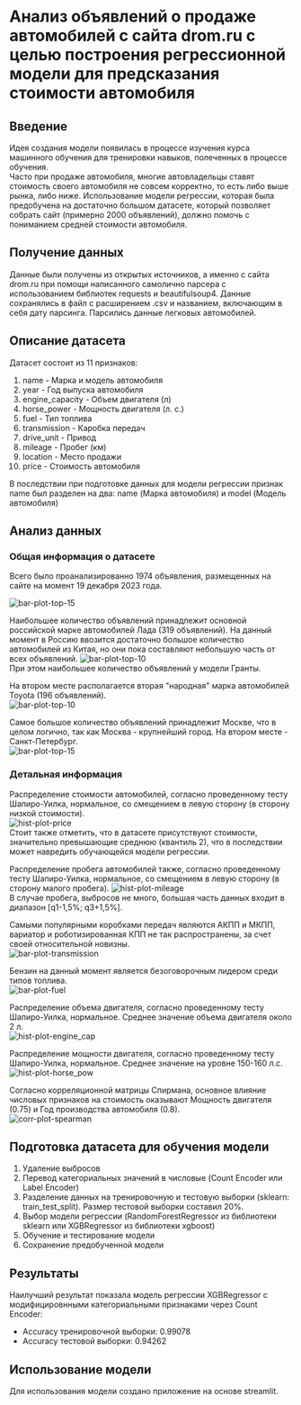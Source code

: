 # Анализ объявлений о продаже автомобилей с сайта drom.ru с целью построения регрессионной модели для предсказания стоимости автомобиля  

## Введение

Идея создания модели появилась в процессе изучения курса машинного обучения для тренировки навыков, полеченных в процессе обучения.  
Часто при продаже автомобиля, многие автовладельцы ставят стоимость своего автомобиля не совсем корректно, то есть либо выше рынка, либо ниже.
Использование модели регрессии, которая была предобучена на достаточно большом датасете, который позволяет собрать сайт (примерно 2000 объявлений), 
должно помочь с пониманием средней стоимости автомобиля.

## Получение данных
Данные были получены из открытых источников, а именно с сайта drom.ru при помощи написанного самолично парсера с использованием библиотек requests и beautifulsoup4.
Данные сохранялись в файл с расширением .csv и названием, включающим в себя дату парсинга. Парсились данные легковых автомобилей.  

## Описание датасета

Датасет состоит из 11 признаков:  
1. name - Марка и модель автомобиля
2. year - Год выпуска автомобиля
3. engine_capacity - Объем двигателя (л)
4. horse_power - Мощность двигателя (л. с.)
5. fuel - Тип топлива
6. transmission - Каробка передач
7. drive_unit - Привод
8. mileage - Пробег (км)
9. location - Место продажи
10. price - Стоимость автомобиля

В последствии при подготовке данных для модели регрессии признак name был разделен на два: name (Марка автомобиля) и model (Модель автомобиля)

## Анализ данных

### Общая информация о датасете
Всего было проанализированно 1974 объявления, размещенных на сайте на момент 19 декабря 2023 года.  
 
![bar-plot-top-15](/img/ТОП-15%20самых%20продаваемых%20марок%20автомобилей.png)

Наибольшее количество объявлений принадлежит основной российской марке автомобилей Лада (319 объявлений). На данный момент в Россию ввозится достаточно большое количество автомобилей из Китая, но они пока составляют небольшую часть от всех объявлений.
![bar-plot-top-10](/img/ТОП-10%20самых%20продаваемых%20моледей%20Лады.png)  
При этом наибольшее количество объявлений у модели Гранты.  

На втором месте располагается вторая "народная" марка автомобилей Toyota (196 объявлений).  
![bar-plot-top-10](/img/ТОП-10%20самых%20продаваемых%20моледей%20Toyota.png)  

Самое большое количество объявлений принадлежит Москве, что в целом логично, так как Москва - крупнейший город. На втором месте - Санкт-Петербург.  
![bar-plot-top-15](/img/ТОП-15%20городов%20по%20количеству%20объявлений.png)   

### Детальная информация

Распределение стоимости автомобилей, согласно проведенному тесту Шапиро-Уилка, нормальное, со смещением в левую сторону (в сторону низкой стоимости).  
![hist-plot-price](/img/Распределение%20цен%20автомобилей.png)  
Стоит также отметить, что в датасете присутствуют стоимости, значительно превышающие среднюю (квантиль 2), что в последствии может навредить обучающейся модели регрессии. 

Распределение пробега автомобилей также, согласно проведенному тесту Шапиро-Уилка, нормальное, со смещением в левую сторону (в сторону малого пробега). 
![hist-plot-mileage](/img/Распределение%20пробега%20автомобилей.png)  
В случае пробега, выбросов не много, большая часть данных входит в диапазон [q1-1,5%; q3+1,5%].

Самыми популярными коробками передач являются АКПП и МКПП, вариатор и роботизированная КПП не так распространены, за счет своей относительной новизны.  
![bar-plot-transmission](/img/Варианты%20коробки%20передач.png)

Бензин на данный момент является безоговорочным лидером среди типов топлива.  
![bar-plot-fuel](/img/Варианты%20топлива.png)  

Распределение объема двигателя, согласно проведенному тесту Шапиро-Уилка, нормальное. Среднее значение объема двигателя около 2 л.  
![hist-plot-engine_cap](/img/Распределение%20значений%20объема%20двигателя.png)  

Распределение мощности двигателя, согласно проведенному тесту Шапиро-Уилка, нормальное. Среднее значение на уровне 150-160 л.с.  
![hist-plot-horse_pow](/img/Распределение%20значений%20мощности%20двигателя.png)  

Согласно корреляционной матрицы Спирмана, основное влияние числовых признаков на стоимость оказывают Мощность двигателя (0.75) и Год производства автомобиля (0.8).  
![corr-plot-spearman](/img/spearman.png)  

## Подготовка датасета для обучения модели

1. Удаление выбросов
2. Перевод категориальных значений в числовые (Count Encoder или Label Encoder)
3. Разделение данных на тренировочную и тестовую выборки (sklearn: train_test_split). Размер тестовой выборки составил 20%.  
4. Выбор модели регрессии (RandomForestRegressor из библиотеки sklearn или XGBRegressor из библиотеки xgboost)
5. Обучение и тестирование модели  
6. Сохранение предобученной модели

## Результаты

Наилучший результат показала модель регрессии XGBRegressor с модифицировнными категориальными признаками через Count Encoder:  
* Accuracy тренировочной выборки: 0.99078
* Accuracy тестовой выборки: 0.94262

## Использование модели

Для использования модели создано приложение на основе streamlit.  


